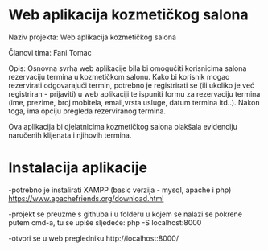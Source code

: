 # Web aplikacija kozmetičkog salona
Naziv projekta: Web aplikacija kozmetičkog salona

Članovi tima: Fani Tomac

Opis: Osnovna svrha web aplikacije bila bi  omogućiti korisnicima salona rezervaciju termina u kozmetičkom salonu. Kako bi korisnik mogao rezervirati odgovarajući termin, potrebno je registrirati se  (ili ukoliko je već registriran - prijaviti) u web aplikaciji te ispuniti formu za rezervaciju termina (ime, prezime, broj mobitela, email,vrsta usluge, datum termina itd..). Nakon toga, ima opciju pregleda rezerviranog termina.

 Ova aplikacija bi djelatnicima kozmetičkog salona olakšala evidenciju naručenih klijenata i njihovih termina. 
 
# Instalacija aplikacije
-potrebno je instalirati XAMPP (basic verzija - mysql, apache i php) https://www.apachefriends.org/download.html

-projekt se preuzme s githuba i u folderu u kojem se nalazi se pokrene putem cmd-a, tu se upiše sljedeće: php -S localhost:8000

-otvori se u web pregledniku http://localhost:8000/ 



